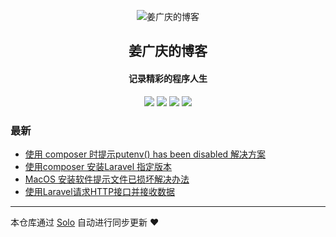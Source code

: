 <p align="center"><img alt="姜广庆的博客" src="https://static.b3log.org/images/brand/solo-32.png"></p><h2 align="center">
姜广庆的博客
</h2>

<h4 align="center">记录精彩的程序人生</h4>
<p align="center"><a title="姜广庆的博客" target="_blank" href="https://github.com/JiangGuangqing/solo-blog"><img src="https://img.shields.io/github/last-commit/JiangGuangqing/solo-blog.svg?style=flat-square&color=FF9900"></a>
<a title="GitHub repo size in bytes" target="_blank" href="https://github.com/JiangGuangqing/solo-blog"><img src="https://img.shields.io/github/repo-size/JiangGuangqing/solo-blog.svg?style=flat-square"></a>
<a title="Solo Version" target="_blank" href="https://github.com/b3log/solo/releases"><img src="https://img.shields.io/badge/solo-3.6.4-f1e05a.svg?style=flat-square&color=blueviolet"></a>
<a title="Hits" target="_blank" href="https://github.com/b3log/hits"><img src="https://hits.b3log.org/JiangGuangqing/solo-blog.svg"></a></p>

### 最新

* [使用 composer 时提示putenv() has been disabled 解决方案](https://aumc.cc/articles/2019/09/10/1568095176971.html)
* [使用composer 安装Laravel 指定版本](https://aumc.cc/articles/2019/09/09/1567998622948.html)
* [MacOS 安装软件提示文件已损坏解决办法](https://aumc.cc/articles/2019/09/05/1567663482915.html)
* [使用Laravel请求HTTP接口并接收数据](https://aumc.cc/articles/2019/09/04/1567596298112.html)



---

本仓库通过 [Solo](https://github.com/b3log/solo) 自动进行同步更新 ❤️ 